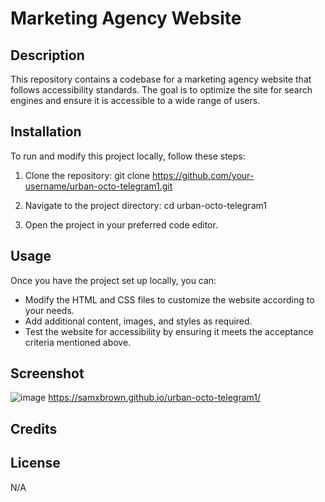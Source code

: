 # Marketing Agency Website

## Description
This repository contains a codebase for a marketing agency website that follows accessibility standards. The goal is to optimize the site for search engines and ensure it is accessible to a wide range of users.


## Installation

To run and modify this project locally, follow these steps:

1. Clone the repository:
git clone https://github.com/your-username/urban-octo-telegram1.git

2. Navigate to the project directory:
cd urban-octo-telegram1

3. Open the project in your preferred code editor.

## Usage

Once you have the project set up locally, you can:

* Modify the HTML and CSS files to customize the website according to your needs.
* Add additional content, images, and styles as required.
* Test the website for accessibility by ensuring it meets the acceptance criteria mentioned above.

## Screenshot

![image](https://github.com/samxbrown/urban-octo-telegram1/assets/135293566/d42fcd74-70af-4ee4-a35c-095102447dcb)
https://samxbrown.github.io/urban-octo-telegram1/

## Credits

## License

N/A
